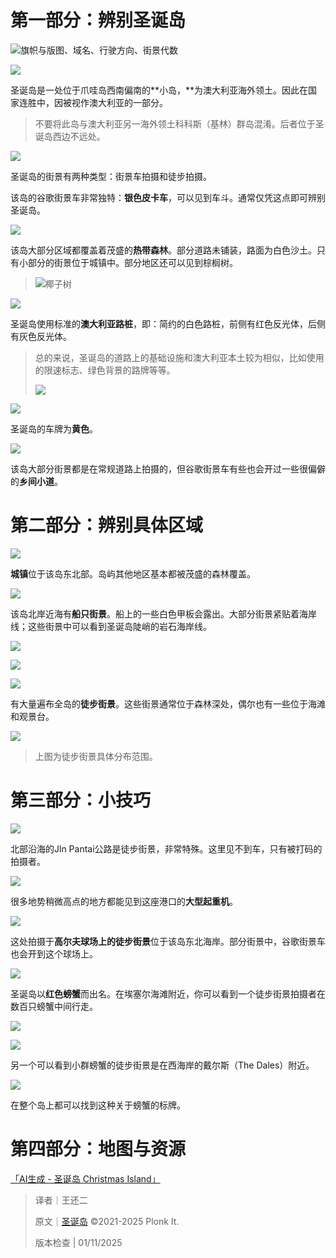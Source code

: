 # 第一部分：辨别圣诞岛
![旗帜与版图、域名、行驶方向、街景代数](https://cdn.nlark.com/yuque/0/2023/png/35076970/1678859541867-e2c53997-adf9-42bb-971f-3b06fd9c5127.png)

![](https://cdn.nlark.com/yuque/0/2023/png/35076970/1678859542280-bbbde669-70b4-4388-854c-d7dcdc76d102.png)

圣诞岛是一处位于爪哇岛西南偏南的**小岛，**为澳大利亚海外领土。因此在国家连胜中，因被视作澳大利亚的一部分。

> 不要将此岛与澳大利亚另一海外领土科科斯（基林）群岛混淆。后者位于圣诞岛西边不远处。
>

![](https://cdn.nlark.com/yuque/0/2023/png/35076970/1678859543011-2f7a8a53-c630-4b51-bc53-772d15d8b78c.png)

圣诞岛的街景有两种类型：街景车拍摄和徒步拍摄。

该岛的谷歌街景车非常独特：**银色皮卡车**，可以见到车斗。通常仅凭这点即可辨别圣诞岛。

![](https://cdn.nlark.com/yuque/0/2023/png/35076970/1678859544019-9ac4c8b9-67a3-42f5-9aa9-dab7c88e2694.png)

该岛大部分区域都覆盖着茂盛的**热带森林**。部分道路未铺装，路面为白色沙土。只有小部分的街景位于城镇中。部分地区还可以见到棕榈树。

> ![椰子树](https://cdn.nlark.com/yuque/0/2025/png/38693261/1736592967600-8f9f6bc6-b599-4625-bd5d-73becbd0ad8e.png)
>

![](https://cdn.nlark.com/yuque/0/2023/png/35076970/1678859544961-b8347fc3-1a67-449d-8dbd-d1bc735090a6.png)

圣诞岛使用标准的**澳大利亚路桩**，即：简约的白色路桩，前侧有红色反光体，后侧有灰色反光体。

> 总的来说，圣诞岛的道路上的基础设施和澳大利亚本土较为相似，比如使用的限速标志、绿色背景的路牌等等。
>
> ![](https://cdn.nlark.com/yuque/0/2025/png/38693261/1736593357863-c434f041-9e2c-4c71-87d5-d5e43b1fa03c.png)
>

![](https://cdn.nlark.com/yuque/0/2023/png/35076970/1678859546674-e483a360-a8bd-4fc2-9d58-082e47fdbb46.png)

圣诞岛的车牌为**黄色**。

![](https://cdn.nlark.com/yuque/0/2023/png/35076970/1678859547315-fc664608-a2fc-4fc5-bfd6-10e423e71225.png)

该岛大部分街景都是在常规道路上拍摄的，但谷歌街景车有些也会开过一些很偏僻的**乡间小道**。

# 第二部分：辨别具体区域
![](https://cdn.nlark.com/yuque/0/2023/png/35076970/1678859548123-56ef808a-41f1-4e67-bd71-e9f93fe4c375.png)

**城镇**位于该岛东北部。岛屿其他地区基本都被茂盛的森林覆盖。

![](https://cdn.nlark.com/yuque/0/2023/png/35076970/1678859548720-40e0aff8-1429-4f0c-8cfe-c9610f06d325.png)

该岛北岸近海有**船只街景**。船上的一些白色甲板会露出。大部分街景紧贴着海岸线；这些街景中可以看到圣诞岛陡峭的岩石海岸线。

![](https://cdn.nlark.com/yuque/0/2023/png/35076970/1678859549411-28aa8bb0-9973-43a2-aa8b-5f7f85f437d9.png)

![](https://cdn.nlark.com/yuque/0/2023/png/35076970/1678859550282-dee0990d-604b-4bdd-8fdd-5d1f827230d3.png)

![](https://cdn.nlark.com/yuque/0/2023/png/35076970/1678859550968-02db399b-08d3-4a86-9adc-0e3493698071.png)

有大量遍布全岛的**徒步街景**。这些街景通常位于森林深处，偶尔也有一些位于海滩和观景台。

![](https://cdn.nlark.com/yuque/0/2023/png/35076970/1678859551645-372d72a2-857d-4e7f-8888-75ebc64a50f2.png)

> 上图为徒步街景具体分布范围。
>

# 第三部分：小技巧
![](https://cdn.nlark.com/yuque/0/2023/png/35076970/1678859552407-ea5bd4ef-39bc-4e97-adf3-68ad9b5fff03.png)

北部沿海的Jln Pantai公路是徒步街景，非常特殊。这里见不到车，只有被打码的拍摄者。

![](https://cdn.nlark.com/yuque/0/2023/png/35076970/1678859553291-8d211702-e624-4cbe-9afa-ec430f9b1462.png)

很多地势稍微高点的地方都能见到这座港口的**大型起重机**。

![](https://cdn.nlark.com/yuque/0/2023/png/35076970/1678859553924-b814dce7-ee24-490a-b48c-9ceab73d623a.png)

这处拍摄于**高尔夫球场上的徒步街景**位于该岛东北海岸。部分街景中，谷歌街景车也会开到这个球场上。

![](https://cdn.nlark.com/yuque/0/2023/png/35076970/1678859554648-b136fd66-da4e-4f12-97b0-fa82690a7b71.png)

圣诞岛以**红色螃蟹**而出名。在埃塞尔海滩附近，你可以看到一个徒步街景拍摄者在数百只螃蟹中间行走。

![](https://cdn.nlark.com/yuque/0/2023/png/35076970/1678859555490-39c71190-75cc-4346-8fb9-975ea4fc6629.png)

![](https://cdn.nlark.com/yuque/0/2023/png/35076970/1678859556063-a9d67f0a-fbda-4261-8163-af47e808dfaf.png)

另一个可以看到小群螃蟹的徒步街景是在西海岸的戴尔斯（The Dales）附近。

![](https://cdn.nlark.com/yuque/0/2023/png/35076970/1678859556639-d55ed17f-777e-4f43-880e-e2fb05a08bf7.png)

在整个岛上都可以找到这种关于螃蟹的标牌。

# 第四部分：地图与资源
[「AI生成 - 圣诞岛 Christmas Island」](https://tuxun.fun/maps_detail?mapsId=2448)



> 译者｜王还二
>
> 原文｜[圣诞岛](https://www.plonkit.net/christmas-island) ©2021-2025 Plonk It.
>
> 版本检查 | 01/11/2025
>

